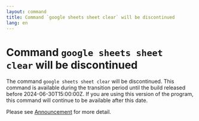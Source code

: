 ```yaml
---
layout: command
title: Command `google sheets sheet clear` will be discontinued
lang: en
---
```


# Command `google sheets sheet clear` will be discontinued

The command `google sheets sheet clear` will be discontinued.
This command is available during the transition period until the build released before 2024-06-30T15:00:00Z. If you are using this version of the program, this command will continue to be available after this date.

Please see [Announcement](https://github.com/watermint/toolbox/discussions/835) for more detail.


